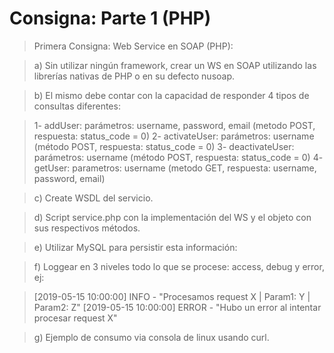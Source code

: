 # Consigna: Parte 1 (PHP)
> Primera Consigna: Web Service en SOAP (PHP):

> a) Sin utilizar ningún framework, crear un WS en SOAP utilizando las librerías nativas de PHP o en su defecto nusoap.

> b) El mismo debe contar con la capacidad de responder 4 tipos de consultas diferentes:

>	1- addUser: parámetros: username, password, email (metodo POST, respuesta: status_code = 0)
>	2- activateUser: parámetros: username (método POST, respuesta: status_code = 0)
>	3- deactivateUser: parámetros: username (método POST, respuesta: status_code = 0)
>	4- getUser: parametros: username (metodo GET, respuesta: username, password, email)

> c) Create WSDL del servicio.

> d) Script service.php con la implementación del WS y el objeto con sus respectivos métodos.

> e) Utilizar MySQL para persistir esta información:

> f) Loggear en 3 niveles todo lo que se procese: access, debug y error, ej:

>	[2019-05-15 10:00:00] INFO - "Procesamos request X | Param1: Y | Param2: Z"
>	[2019-05-15 10:00:00] ERROR - "Hubo un error al intentar procesar request X"

> g) Ejemplo de consumo via consola de linux usando curl.
